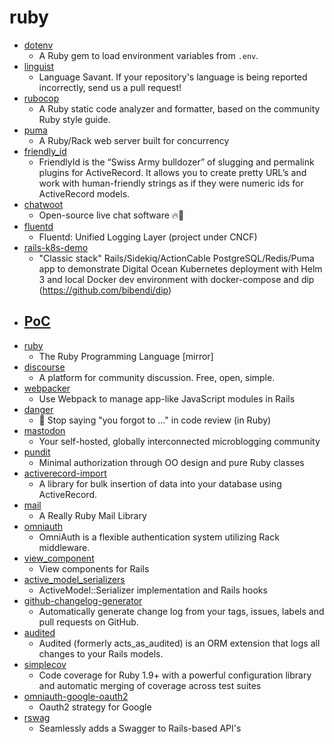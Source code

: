 # ruby
- [dotenv](https://github.com/bkeepers/dotenv)
  - A Ruby gem to load environment variables from `.env`.
- [linguist](https://github.com/github/linguist)
  - Language Savant. If your repository's language is being reported incorrectly, send us a pull request!
- [rubocop](https://github.com/rubocop-hq/rubocop)
  - A Ruby static code analyzer and formatter, based on the community Ruby style guide.
- [puma](https://github.com/puma/puma)
  - A Ruby/Rack web server built for concurrency
- [friendly_id](https://github.com/norman/friendly_id)
  - FriendlyId is the “Swiss Army bulldozer” of slugging and permalink plugins for ActiveRecord. It allows you to create pretty URL’s and work with human-friendly strings as if they were numeric ids for ActiveRecord models.
- [chatwoot](https://github.com/chatwoot/chatwoot)
  - Open-source live chat software 🔥💬
- [fluentd](https://github.com/fluent/fluentd)
  - Fluentd: Unified Logging Layer (project under CNCF)
- [rails-k8s-demo](https://github.com/lewagon/rails-k8s-demo)
  - "Classic stack" Rails/Sidekiq/ActionCable PostgreSQL/Redis/Puma app to demonstrate Digital Ocean Kubernetes deployment with Helm 3 and local Docker dev environment with docker-compose and dip (https://github.com/bibendi/dip)
- [PoC](https://github.com/pedrib/PoC)
  - 
- [ruby](https://github.com/ruby/ruby)
  - The Ruby Programming Language [mirror]
- [discourse](https://github.com/discourse/discourse)
  - A platform for community discussion. Free, open, simple.
- [webpacker](https://github.com/rails/webpacker)
  - Use Webpack to manage app-like JavaScript modules in Rails
- [danger](https://github.com/danger/danger)
  - 🚫 Stop saying "you forgot to …" in code review (in Ruby)
- [mastodon](https://github.com/tootsuite/mastodon)
  - Your self-hosted, globally interconnected microblogging community
- [pundit](https://github.com/varvet/pundit)
  - Minimal authorization through OO design and pure Ruby classes
- [activerecord-import](https://github.com/zdennis/activerecord-import)
  - A library for bulk insertion of data into your database using ActiveRecord.
- [mail](https://github.com/mikel/mail)
  - A Really Ruby Mail Library
- [omniauth](https://github.com/omniauth/omniauth)
  - OmniAuth is a flexible authentication system utilizing Rack middleware.
- [view_component](https://github.com/github/view_component)
  - View components for Rails
- [active_model_serializers](https://github.com/rails-api/active_model_serializers)
  - ActiveModel::Serializer implementation and Rails hooks
- [github-changelog-generator](https://github.com/github-changelog-generator/github-changelog-generator)
  - Automatically generate change log from your tags, issues, labels and pull requests on GitHub.
- [audited](https://github.com/collectiveidea/audited)
  - Audited (formerly acts_as_audited) is an ORM extension that logs all changes to your Rails models.
- [simplecov](https://github.com/colszowka/simplecov)
  - Code coverage for Ruby 1.9+ with a powerful configuration library and automatic merging of coverage across test suites
- [omniauth-google-oauth2](https://github.com/zquestz/omniauth-google-oauth2)
  - Oauth2 strategy for Google
- [rswag](https://github.com/rswag/rswag)
  - Seamlessly adds a Swagger to Rails-based API's
